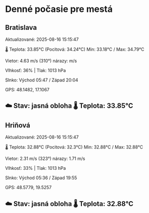 ﻿# Denné počasie pre mestá

## Bratislava
Aktualizované: 2025-08-16 15:15:47

🌡️ Teplota: 33.85°C 
(Pocitová: 34.24°C)
Min: 33.18°C / Max: 34.79°C

Vietor: 4.63 m/s    (310°) 
nárazy:  m/s

Vlhkosť: 36% | Tlak: 1013 hPa

Slnko: Východ 05:47 / Západ 20:04

GPS: 48.1482, 17.1067

☁️ Stav: jasná obloha        🌡️ Teplota: 33.85°C
---

## Hriňová
Aktualizované: 2025-08-16 15:15:47

🌡️ Teplota: 32.88°C 
(Pocitová: 32.3°C)
Min: 32.88°C / Max: 32.88°C

Vietor: 2.31 m/s (323°)
nárazy: 1.71 m/s

Vlhkosť: 33% | Tlak: 1013 hPa

Slnko: Východ 05:36 / Západ 19:55

GPS: 48.5779, 19.5257

☁️ Stav: jasná obloha        🌡️ Teplota: 32.88°C
---
